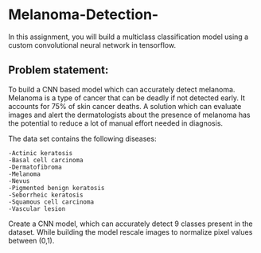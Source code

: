 # Melanoma-Detection-

In this assignment, you will build a multiclass classification model using a custom convolutional neural network in tensorflow. 

## Problem statement: 
To build a CNN based model which can accurately detect melanoma. Melanoma is a type of cancer that can be deadly if not detected early. It accounts for 75% of skin cancer deaths. A solution which can evaluate images and alert the dermatologists about the presence of melanoma has the potential to reduce a lot of manual effort needed in diagnosis.

The data set contains the following diseases:
```
-Actinic keratosis
-Basal cell carcinoma
-Dermatofibroma
-Melanoma
-Nevus
-Pigmented benign keratosis
-Seborrheic keratosis
-Squamous cell carcinoma
-Vascular lesion
```
Create a CNN model, which can accurately detect 9 classes present in the dataset. While building the model rescale images to normalize pixel values between (0,1).
